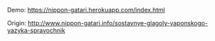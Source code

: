 Demo: https://nippon-gatari.herokuapp.com/index.html

Origin: http://www.nippon-gatari.info/sostavnye-glagoly-yaponskogo-yazyka-spravochnik